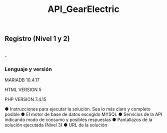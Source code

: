 <H1 align="center"> API_GearElectric </H1>
<br>
<h2 align="left">Registro (Nivel 1 y 2) </h2>
<br>
- <h3>Lenguaje y versión</h3>
MARIADB 10.4.17

HTML VERSION 5

PHP VERSION 7.4.15

● Instrucciones para ejecutar la solución. Sea lo más claro y completo posible
● El motor de base de datos escogido
MYSQL
● Servicios de la API indicando modo de consumo y posibles respuestas
● Pantallazos de la solución ejecutada
(Nivel 3)
● URL de la solución
